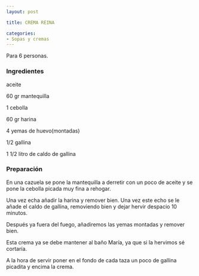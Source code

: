 ```yaml
---
layout: post

title: CREMA REINA

categories:
- Sopas y cremas
---
```

Para 6 personas.

<h3>Ingredientes</h3>
aceite

60 gr mantequilla

1 cebolla

60 gr harina

4 yemas de huevo(montadas)

1/2 gallina

1 1/2 litro de caldo de gallina

<h3>Preparación</h3>
En una cazuela se pone la mantequilla a derretir con un poco de aceite y se pone la cebolla picada muy fina a rehogar.

Una vez echa añadir la harina y remover bien. Una vez este echo se le añade el caldo de gallina, removiendo bien y dejar hervir despacio 10 minutos.

Después ya fuera del fuego, añadiremos las yemas montadas y remover bien.

Esta crema ya se debe mantener al baño María, ya que si la hervimos sé cortaría.

A la hora de servir poner en el fondo de cada taza un poco de gallina picadita y encima la crema.